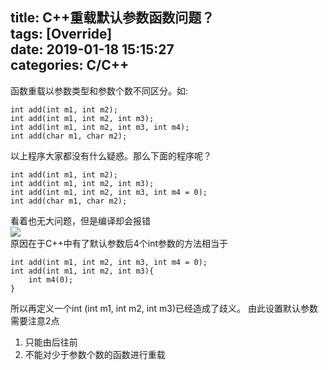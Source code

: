 title: C++重载默认参数函数问题？    
tags: [Override]  
date: 2019-01-18 15:15:27   
categories: C/C++
---
函数重载以参数类型和参数个数不同区分。如:  
```
int add(int m1, int m2);
int add(int m1, int m2, int m3);
int add(int m1, int m2, int m3, int m4);
int add(char m1, char m2);
```
以上程序大家都没有什么疑惑。那么下面的程序呢？
<!-- more -->
```
int add(int m1, int m2);
int add(int m1, int m2, int m3);
int add(int m1, int m2, int m3, int m4 = 0);
int add(char m1, char m2);
```
看着也无大问题，但是编译却会报错  
![](overload_argument.png)  
原因在于C++中有了默认参数后4个int参数的方法相当于  
```
int add(int m1, int m2, int m3, int m4 = 0);
int add(int m1, int m2, int m3){
    int m4(0);
}
```
所以再定义一个int (int m1, int m2, int m3)已经造成了歧义。
由此设置默认参数需要注意2点  
1. 只能由后往前  
2. 不能对少于参数个数的函数进行重载